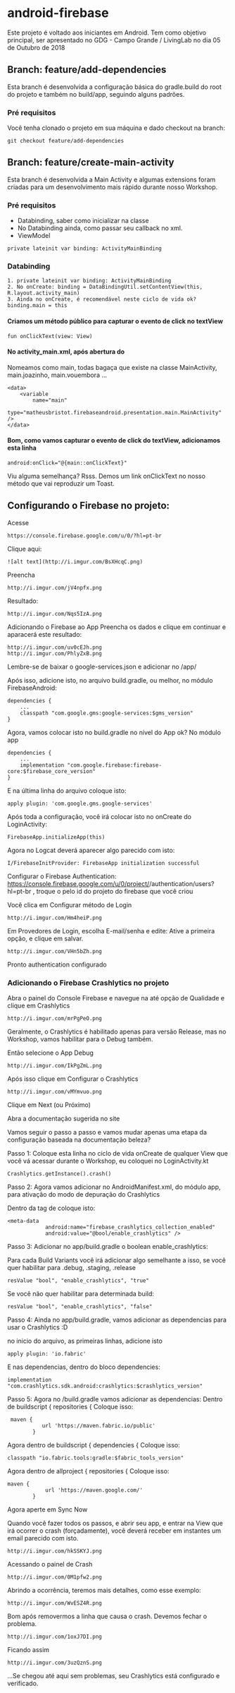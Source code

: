 # android-firebase
Este projeto é voltado aos iniciantes em Android. Tem como objetivo principal, ser apresentado no GDG - Campo Grande / LivingLab no dia 05 de Outubro de 2018

## Branch: feature/add-dependencies

Esta branch é desenvolvida a configuração básica do gradle.build do root do projeto e também no build/app, seguindo alguns padrões.

### Pré requisitos

Você tenha clonado o projeto em sua máquina e dado checkout na branch:

```
git checkout feature/add-dependencies
```

## Branch: feature/create-main-activity

Esta branch é desenvolvida a Main Activity e algumas extensions foram criadas para um desenvolvimento mais rápido durante nosso Workshop.

### Pré requisitos

- Databinding, saber como inicializar na classe
- No Databinding ainda, como passar seu callback no xml.
- ViewModel

```
private lateinit var binding: ActivityMainBinding
```

### Databinding

```
1. private lateinit var binding: ActivityMainBinding
2. No onCreate: binding = DataBindingUtil.setContentView(this, R.layout.activity_main)
3. Ainda no onCreate, é recomendável neste ciclo de vida ok? binding.main = this
```

#### Criamos um método público para capturar o evento de click no textView

```
fun onClickText(view: View)
```

#### No activity_main.xml, após abertura do <layout>

Nomeamos como main, todas bagaça que existe na classe MainActivity, main.joazinho, main.vouembora ...

```
<data>
    <variable
        name="main"
        type="matheusbristot.firebaseandroid.presentation.main.MainActivity" />
</data>
```

#### Bom, como vamos capturar o evento de click do textView, adicionamos esta linha

```
android:onClick="@{main::onClickText}"
```

Viu alguma semelhança? Rsss. Demos um link onClickText no nosso método que vai reproduzir um Toast.


## Configurando o Firebase no projeto:

Acesse
```
https://console.firebase.google.com/u/0/?hl=pt-br
```

Clique aqui:
```
![alt text](http://i.imgur.com/BsXHcqC.png)
```

Preencha
```
http://i.imgur.com/jV4npfx.png
```

Resultado:
```
http://i.imgur.com/Nqs5IzA.png
```

Adicionando o Firebase ao App
Preencha os dados e clique em continuar e aparacerá este resultado:
```
http://i.imgur.com/uv0cEJh.png
http://i.imgur.com/PhlyZxB.png
```
Lembre-se de baixar o google-services.json e adicionar no <projecto>/app/

Após isso, adicione isto, no arquivo <projeto>build.gradle, ou melhor, no módulo FirebaseAndroid:
```
dependencies {
    ...
    classpath "com.google.gms:google-services:$gms_version"
}
```
Agora, vamos colocar isto no build.gradle no nível do App ok? No módulo app

```
dependencies {
    ...
    implementation "com.google.firebase:firebase-core:$firebase_core_version"
}
```
E na última linha do arquivo coloque isto:
```
apply plugin: 'com.google.gms.google-services'
```

Após toda a configuração, você irá colocar isto no onCreate do LoginActivity:

```
FirebaseApp.initializeApp(this)
```

Agora no Logcat deverá aparecer algo parecido com isto:

```
I/FirebaseInitProvider: FirebaseApp initialization successful
```

Configurar o Firebase Authentication:
https://console.firebase.google.com/u/0/project/<firebase-project>/authentication/users?hl=pt-br , troque o <firebase-project> pelo id do projeto do firebase que você criou

Você clica em Configurar método de Login
```
http://i.imgur.com/Hm4heiP.png
```

Em Provedores de Login, escolha E-mail/senha e edite:
Ative a primeira opção, e clique em salvar.
```
http://i.imgur.com/VHn5bZh.png
```
Pronto authentication configurado

### Adicionando o Firebase Crashlytics no projeto

Abra o painel do Console Firebase e navegue na até opção de Qualidade e clique em Crashlytics
```
http://i.imgur.com/mrPgPeO.png
```

Geralmente, o Crashlytics é habilitado apenas para versão Release, mas no Workshop, vamos habilitar para o Debug também.

Então selecione o App Debug
```
http://i.imgur.com/IkPgZmL.png
```

Após isso clique em Configurar o Crashlytics

```
http://i.imgur.com/vMYmvuo.png
```
Clique em Next (ou Próximo)

Abra a documentação sugerida no site

Vamos seguir o passo a passo e vamos mudar apenas uma etapa da configuração baseada na documentação beleza?

Passo 1: Coloque esta linha no ciclo de vida onCreate de qualquer View que você vá acessar durante o Workshop, eu coloquei no LoginActivity.kt
```
Crashlytics.getInstance().crash()
```

Passo 2: Agora vamos adicionar no AndroidManifest.xml, do módulo app, para ativação do modo de depuração do Crashlytics

Dentro da tag de <application> coloque isto:
```
<meta-data
            android:name="firebase_crashlytics_collection_enabled"
            android:value="@bool/enable_crashlytics" />
```

Passo 3: Adicionar no app/build.gradle o boolean enable_crashlytics:

Para cada Build Variants você irá adicionar algo semelhante a isso, se você quer habilitar para .debug, .staging, .release

```
resValue "bool", "enable_crashlytics", "true"
```
Se você não quer habilitar para determinada build:
```
resValue "bool", "enable_crashlytics", "false"
```

Passo 4: Ainda no app/build.gradle, vamos adicionar as dependencias para usar o Crashlytics :D

no inicio do arquivo, as primeiras linhas, adicione isto
```
apply plugin: 'io.fabric'
```

E nas dependencias, dentro do bloco dependencies:
```
implementation "com.crashlytics.sdk.android:crashlytics:$crashlytics_version"
```

Passo 5: Agora no <project>/build.gradle vamos adicionar as dependencias:
Dentro de buildscript { repositories {
Coloque isso:
```
 maven {
           url 'https://maven.fabric.io/public'
        }
```

Agora dentro de buildscript { dependencies {
Coloque isso:
```
classpath "io.fabric.tools:gradle:$fabric_tools_version"
```

Agora dentro de allproject { repositories {
Coloque isso:
```
maven {
            url 'https://maven.google.com/'
        }
```
Agora aperte em Sync Now

Quando você fazer todos os passos, e abrir seu app, e entrar na View que irá ocorrer o crash (forçadamente), você deverá receber em instantes um email parecido com isto.
```
http://i.imgur.com/hkSSKYJ.png
```

Acessando o painel de Crash
```
http://i.imgur.com/0M1pfw2.png
```

Abrindo a ocorrência, teremos mais detalhes, como esse exemplo:
```
http://i.imgur.com/WvESZ4R.png
```

Bom após removermos a linha que causa o crash. Devemos fechar o problema.
```
http://i.imgur.com/1oxJ7DI.png
```

Ficando assim
```
http://i.imgur.com/3uzQznS.png
```

...Se chegou até aqui sem problemas, seu Crashlytics está configurado e verificado.